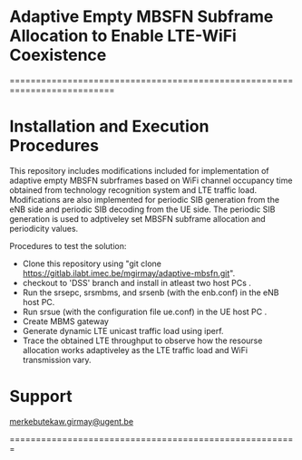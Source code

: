 # Adaptive Empty MBSFN Subframe Allocation to Enable LTE-WiFi Coexistence
==========================================================================
# Installation and Execution Procedures

This repository includes modifications included for implementation of adaptive empty MBSFN subrframes based on WiFi channel occupancy time obtained from technology recognition system and LTE traffic load. Modifications are also implemented for periodic SIB generation from the eNB side and 
periodic SIB decoding from the UE side. The periodic SIB generation is used to adptiveley set MBSFN 
subframe allocation and periodicity values.


Procedures to test the solution:
  * Clone this repository using "git clone https://gitlab.ilabt.imec.be/mgirmay/adaptive-mbsfn.git".
  * checkout to 'DSS' branch and install in atleast two host PCs .
  * Run the srsepc, srsmbms, and srsenb (with the enb.conf) in the eNB host PC.  
  * Run srsue (with the configuration file ue.conf) in the UE host PC .
  * Create MBMS gateway 
  * Generate dynamic LTE unicast traffic load using iperf.
  * Trace the obtained LTE throughput to observe how the resourse allocation works adaptiveley as the LTE traffic load and WiFi transmission vary.
# Support
merkebutekaw.girmay@ugent.be 

=======================================================





